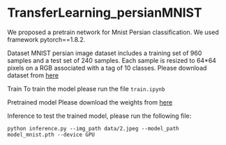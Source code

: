 # TransferLearning_persianMNIST
We proposed a pretrain network for Mnist Persian classification. We used framework pytorch==1.8.2.

Dataset
MNIST persian image dataset includes a training set of 960 samples and a test set of 240 samples. Each sample is resized to 64*64 pixels on a RGB associated with a tag of 10 classes. Please download dataset from [here](https://drive.google.com/drive/folders/1--LGkYnr8Biq9iD0B445YZNC7MOq7Fds?usp=sharing)

Train
To train the model please run the file ```train.ipynb```

Pretrained model
Please download the weights from [here](https://drive.google.com/file/d/1B1DDj_kBDgbfuvhedNRhGnFWABESboK-/view?usp=sharing) 

Inference
to test the trained model, please run the following file:

```
python inference.py --img_path data/2.jpeg --model_path model_mnist.pth --device GPU
```
